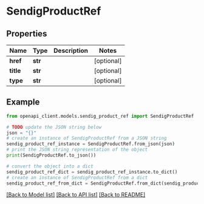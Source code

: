 # SendigProductRef


## Properties

Name | Type | Description | Notes
------------ | ------------- | ------------- | -------------
**href** | **str** |  | [optional] 
**title** | **str** |  | [optional] 
**type** | **str** |  | [optional] 

## Example

```python
from openapi_client.models.sendig_product_ref import SendigProductRef

# TODO update the JSON string below
json = "{}"
# create an instance of SendigProductRef from a JSON string
sendig_product_ref_instance = SendigProductRef.from_json(json)
# print the JSON string representation of the object
print(SendigProductRef.to_json())

# convert the object into a dict
sendig_product_ref_dict = sendig_product_ref_instance.to_dict()
# create an instance of SendigProductRef from a dict
sendig_product_ref_from_dict = SendigProductRef.from_dict(sendig_product_ref_dict)
```
[[Back to Model list]](../README.md#documentation-for-models) [[Back to API list]](../README.md#documentation-for-api-endpoints) [[Back to README]](../README.md)


